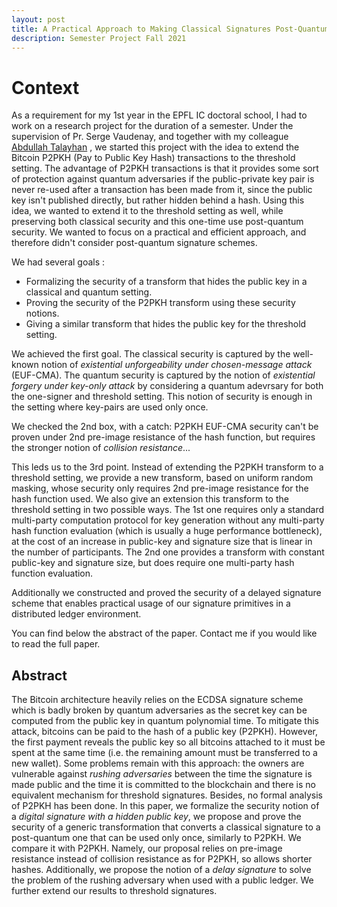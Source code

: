 ```yaml
---
layout: post
title: A Practical Approach to Making Classical Signatures Post-Quantum 
description: Semester Project Fall 2021
---
```


Context
============

As a requirement for my 1st year in the EPFL IC doctoral school, I had to work on a research project for the duration of a semester. 
Under the supervision of Pr. Serge Vaudenay, and together with my colleague [Abdullah Talayhan](https://www.abdullahtalayhan.com) , we started this project with the idea to extend the Bitcoin P2PKH (Pay to Public Key Hash) transactions to the threshold setting. The advantage of P2PKH transactions is that it provides some sort of protection against quantum adversaries if the public-private key pair is never re-used after a transaction has been made from it, since the public key isn't published directly, but rather hidden behind a hash. Using this idea, we wanted to extend it to the threshold setting as well, while preserving both classical security and this one-time use post-quantum security. We wanted to focus on a practical and efficient approach, and therefore didn't consider post-quantum signature schemes. 

We had several goals : 
* Formalizing the security of a transform that hides the public key in a classical and quantum setting.
* Proving the security of the P2PKH transform using these security notions.
* Giving a similar transform that hides the public key for the threshold setting. 

We achieved the first goal. The classical security is captured by the well-known notion of *existential unforgeability under chosen-message attack* (EUF-CMA). The quantum security is captured by the notion of *existential forgery under key-only attack* by considering a quantum adevrsary for both the one-signer and threshold setting. This notion of security is enough in the setting where key-pairs are used only once. 

We checked the 2nd box, with a catch: P2PKH EUF-CMA security can't be proven under 2nd pre-image resistance of the hash function, but requires the stronger notion of *collision resistance*... 

This leds us to the 3rd point. Instead of extending the P2PKH transform to a threshold setting, we provide a new transform, based on uniform random masking, whose security only requires 2nd pre-image resistance for the hash function used. We also give an extension this transform to the threshold setting in two possible ways. The 1st one requires only a standard multi-party computation protocol for key generation without any multi-party hash function evaluation (which is usually a huge performance bottleneck), at the cost of an increase in public-key and signature size that is linear in the number of participants. The 2nd one provides a transform with constant public-key and signature size, but does require one multi-party hash function evaluation. 

Additionally we constructed and proved the security of a delayed signature scheme that enables practical usage of our signature primitives in a distributed ledger environment.

You can find below the abstract of the paper. Contact me if you would like to read the full paper.



## Abstract 
The Bitcoin architecture heavily relies on the ECDSA signature scheme which is badly broken by quantum adversaries as the secret key can be computed from the public key in quantum polynomial time. To mitigate this attack, bitcoins can be paid to the hash of a public key (P2PKH). However, the first payment reveals the public key so all bitcoins attached to it must be spent at the same time (i.e. the remaining amount must be transferred to a new wallet). Some problems remain with this approach: the owners are vulnerable against *rushing adversaries* between the time the signature is made public and the time it is committed to the blockchain and there is no equivalent mechanism for threshold signatures. Besides, no formal analysis of P2PKH has been done.
In this paper, we formalize the security notion of a *digital signature with a hidden public key*, we propose and prove the security of a generic transformation that converts a classical signature to a post-quantum one that can be used only once, similarly to P2PKH. We compare it with P2PKH. Namely, our proposal relies on pre-image resistance instead of collision resistance as for P2PKH, so allows shorter hashes.  Additionally, we propose the notion of a *delay signature* to solve the problem of the rushing adversary when used with a public ledger. We further extend our results to threshold signatures.
